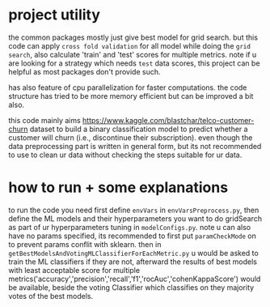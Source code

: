 # project utility

the common packages mostly just give best model for grid search. but this code can apply `cross fold validation` for all model while doing the `grid search`, also calculate 'train' and 'test' scores for multiple metrics. note if u are looking for a strategy which needs `test` data scores, this project can be helpful as most packages don't provide such.

has also feature of cpu parallelization for faster computations. the code structure has tried to be more memory efficient but can be improved a bit also.

this code mainly aims https://www.kaggle.com/blastchar/telco-customer-churn dataset to build a binary classification model to predict whether a customer will churn (i.e., discontinue their subscription). even though the data preprocessing part is written in general form, but its not recommended to use to clean ur data without checking the steps suitable for ur data.

# how to run + some explanations

to run the code you need first define `envVars` in `envVarsPreprocess.py`, then define the ML models and their hyperparameters you want to do gridSearch as part of ur hyperparameters tuning in `modelConfigs.py`. note u can also have no params specified, its recommended to first put `paramCheckMode` on to prevent params conflit with sklearn. then in `getBestModelsAndVotingMLClassifierForEachMetric.py` u would be asked to train the ML classifiers if they are not, afterward the results of best models with least acceptable score for multiple metrics('accuracy','precision','recall','f1','rocAuc','cohenKappaScore') would be available, beside the voting Classifier which classifies on they majority votes of the best models.
